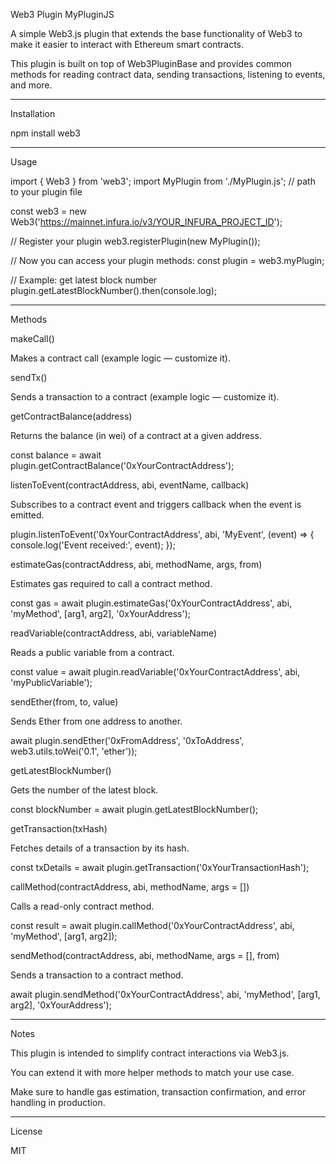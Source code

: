Web3 Plugin MyPluginJS

A simple Web3.js plugin that extends the base functionality of Web3 to make it easier to interact with Ethereum smart contracts.

This plugin is built on top of Web3PluginBase and provides common methods for reading contract data, sending transactions, listening to events, and more.


---

Installation

npm install web3


---

Usage

import { Web3 } from 'web3';
import MyPlugin from './MyPlugin.js'; // path to your plugin file

const web3 = new Web3('https://mainnet.infura.io/v3/YOUR_INFURA_PROJECT_ID');

// Register your plugin
web3.registerPlugin(new MyPlugin());

// Now you can access your plugin methods:
const plugin = web3.myPlugin;

// Example: get latest block number
plugin.getLatestBlockNumber().then(console.log);


---

Methods

makeCall()

Makes a contract call (example logic — customize it).

sendTx()

Sends a transaction to a contract (example logic — customize it).

getContractBalance(address)

Returns the balance (in wei) of a contract at a given address.

const balance = await plugin.getContractBalance('0xYourContractAddress');

listenToEvent(contractAddress, abi, eventName, callback)

Subscribes to a contract event and triggers callback when the event is emitted.

plugin.listenToEvent('0xYourContractAddress', abi, 'MyEvent', (event) => {
    console.log('Event received:', event);
});

estimateGas(contractAddress, abi, methodName, args, from)

Estimates gas required to call a contract method.

const gas = await plugin.estimateGas('0xYourContractAddress', abi, 'myMethod', [arg1, arg2], '0xYourAddress');

readVariable(contractAddress, abi, variableName)

Reads a public variable from a contract.

const value = await plugin.readVariable('0xYourContractAddress', abi, 'myPublicVariable');

sendEther(from, to, value)

Sends Ether from one address to another.

await plugin.sendEther('0xFromAddress', '0xToAddress', web3.utils.toWei('0.1', 'ether'));

getLatestBlockNumber()

Gets the number of the latest block.

const blockNumber = await plugin.getLatestBlockNumber();

getTransaction(txHash)

Fetches details of a transaction by its hash.

const txDetails = await plugin.getTransaction('0xYourTransactionHash');

callMethod(contractAddress, abi, methodName, args = [])

Calls a read-only contract method.

const result = await plugin.callMethod('0xYourContractAddress', abi, 'myMethod', [arg1, arg2]);

sendMethod(contractAddress, abi, methodName, args = [], from)

Sends a transaction to a contract method.

await plugin.sendMethod('0xYourContractAddress', abi, 'myMethod', [arg1, arg2], '0xYourAddress');


---

Notes

This plugin is intended to simplify contract interactions via Web3.js.

You can extend it with more helper methods to match your use case.

Make sure to handle gas estimation, transaction confirmation, and error handling in production.



---

License

MIT
